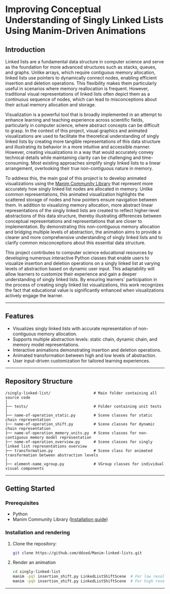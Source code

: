 # Improving Conceptual Understanding of Singly Linked Lists Using Manim-Driven Animations

## Introduction

Linked lists are a fundamental data structure in computer science and serve as the foundation for more advanced structures such as stacks, queues, and graphs. Unlike arrays, which require contiguous memory allocation, linked lists use pointers to dynamically connect nodes, enabling efficient insertion and deletion operations. This flexibility makes them particularly useful in scenarios where memory reallocation is frequent. However, traditional visual representations of linked lists often depict them as a continuous sequence of nodes, which can lead to misconceptions about their actual memory allocation and storage.  

Visualization is a powerful tool that is broadly implemented in an attempt to enhance learning and teaching experience across scientific fields, particularly in computer science, where abstract concepts can be difficult to grasp. In the context of this project, visual graphics and animated visualizations are used to facilitate the theoretical understanding of singly linked lists by creating more tangible representations of this data structure and illustrating its behavior in a more intuitive and accessible manner. However, creating visualizations in a way that would accurately convey technical details while maintaining clarity can be challenging and time-consuming. Most existing approaches simplify singly linked lists to a linear arrangement, overlooking their true non-contiguous nature in memory.  

To address this, the main goal of this project is to develop animated visualizations using the [Manim Community Library](https://docs.manim.community/) that represent more accurately how singly linked list nodes are allocated in memory. Unlike common representations, this animated visualization highlights the scattered storage of nodes and how pointers ensure navigation between them. In addition to visualizing memory allocation, more abstract linear representations of the singly linked lists are created to reflect higher-level abstractions of this data structure, thereby illustrating differences between conceptual representations and representations that are closer to implementation. By demonstrating this non-contiguous memory allocation and bridging multiple levels of abstraction, the animation aims to provide a clearer and more comprehensive understanding of singly linked lists and to clarify common misconceptions about this essential data structure.

This project contributes to computer science educational resources by developing numerous interactive Python classes that enable users to visualize insertion and deletion operations on a singly linked list at varying levels of abstraction based on dynamic user input. This adaptability will allow learners to customize their experience and gain a deeper understanding of singly linked lists. By ensuring learners' participation in the process of creating singly linked list visualizations, this work recognizes the fact that educational value is significantly enhanced when visualizations actively engage the learner. 

---

## Features

- Visualizes singly linked lists with accurate representation of non-contiguous memory allocation.
- Supports multiple abstraction levels: static chain, dynamic chain, and memory model representations.
- Interactive animations demonstrating insertion and deletion operations.
- Animated transformation between high and low levels of abstraction.
- User input-driven customization for tailored learning experiences.

---


## Repository Structure

```text
/singly-linked-list/                   # Main folder containing all source code
│
├── tests/                             # Folder containing unit tests
│
├── name-of-operation_static.py        # Scene classes for static chain representation
├── name-of-operation_shift.py         # Scene classes for dynamic chain representation
├── name-of-operation_memory_units.py  # Scene classes for non-contiguous memory model representation
├── name-of-operation_overview.py      # Scene classes for singly linked list representations overview
├── transformation.py                  # Scene class for animated transformation between abstraction levels
│
├── element-name_vgroup.py             # VGroup classes for individual visual components
```

---


## Getting Started

### Prerequisites

- Python
- Manim Community Library ([Installation guide](https://docs.manim.community/en/stable/installation.html))

### Installation and rendering

1. Clone the repository:
   ```bash
   git clone https://github.com/ddsed/Manim-linked-lists.git
2. Render an animation
   ```bash
   cd singly-linked-list
   manim -pql insertion_shift.py LinkedListShiftScene  # For low resolution animation
   manim -pqh insertion_shift.py LinkedListShiftScene  # For high resolution animation

---